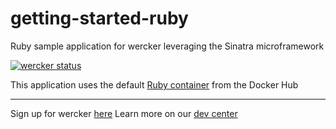 getting-started-ruby
====================

Ruby sample application for wercker leveraging the Sinatra microframework

[![wercker status](https://app.wercker.com/status/3374ec0e37ec2a7e78f1d4b7112d5387/s "wercker status")](https://app.wercker.com/project/bykey/3374ec0e37ec2a7e78f1d4b7112d5387)

This application uses the default [Ruby container](https://registry.hub.docker.com/u/library/ruby/) from the Docker Hub

---
Sign up for wercker [here](http://wercker.com)
Learn more on our [dev center](http://devcenter.wercker.com)
